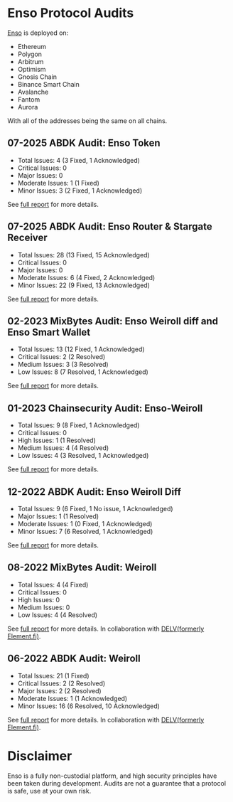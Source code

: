 # Enso Protocol Audits
[Enso](https://www.enso.finance/) is deployed on:  
- Ethereum  
- Polygon  
- Arbitrum  
- Optimism  
- Gnosis Chain  
- Binance Smart Chain  
- Avalanche  
- Fantom  
- Aurora  

With all of the addresses being the same on all chains.

## 07-2025 ABDK Audit: Enso Token

- Total Issues: 4 (3 Fixed, 1 Acknowledged)
- Critical Issues: 0
- Major Issues: 0
- Moderate Issues: 1 (1 Fixed)
- Minor Issues: 3  (2 Fixed, 1 Acknowledged)

See [full report](./reports/abdk/ABDK_Enso_EnsoToken_v_1_0.pdf) for more details.

## 07-2025 ABDK Audit: Enso Router & Stargate Receiver

- Total Issues: 28 (13 Fixed, 15 Acknowledged)
- Critical Issues: 0
- Major Issues: 0
- Moderate Issues: 6 (4 Fixed, 2 Acknowledged)
- Minor Issues: 22  (9 Fixed, 13 Acknowledged)

See [full report](./reports/abdk/ABDK_Enso_EnsoRouter_v_1_0.pdf) for more details.

## 02-2023 MixBytes Audit: Enso Weiroll diff and Enso Smart Wallet

- Total Issues: 13 (12 Fixed, 1 Acknowledged)
- Critical Issues: 2 (2 Resolved)
- Medium Issues: 3 (3 Resolved)
- Low Issues: 8 (7 Resolved, 1 Acknowledged)

See [full report](./reports/mixbytes/Enso_Wallet_Security_Audit_Report.pdf) for more details.

## 01-2023 Chainsecurity Audit: Enso-Weiroll

- Total Issues: 9 (8 Fixed, 1 Acknowledged)
- Critical Issues: 0
- High Issues: 1 (1 Resolved)
- Medium Issues: 4 (4 Resolved)
- Low Issues: 4 (3 Resolved, 1 Acknowledged)

See [full report](./reports/chainsecurity/ChainSecurity_Enso_Enso-Weiroll_audit.pdf) for more details.


## 12-2022 ABDK Audit: Enso Weiroll Diff

- Total Issues: 9 (6 Fixed, 1 No issue, 1 Acknowledged)
- Major Issues: 1 (1 Resolved)
- Moderate Issues: 1 (0 Fixed, 1 Acknowledged)
- Minor Issues: 7 (6 Resolved, 1 Acknowledged)

See [full report](./reports/abdk/ABDK_Enso_Enso_Weiroll_v_1_0.pdf) for more details.

## 08-2022 MixBytes Audit: Weiroll

- Total Issues: 4 (4 Fixed)
- Critical Issues: 0
- High Issues: 0
- Medium Issues: 0
- Low Issues: 4 (4 Resolved)

See [full report](./reports/mixbytes/Weiroll_Security_Audit_Report.pdf) for more details. In collaboration with [DELV(formerly Element.fi)](https://twitter.com/delv_tech).

## 06-2022 ABDK Audit: Weiroll

- Total Issues: 21 (1 Fixed)
- Critical Issues: 2 (2 Resolved)
- Major Issues: 2 (2 Resolved)
- Moderate Issues: 1 (1 Acknowledged)
- Minor Issues: 16  (6 Resolved, 10 Acknowledged)

See [full report](./reports/abdk/ABDK_Weiroll_Weiroll_v_1_0.pdf) for more details. In collaboration with [DELV(formerly Element.fi)](https://twitter.com/delv_tech).

# Disclaimer
Enso is a fully non-custodial platform, and high security principles have been taken during development.  Audits are not a guarantee that a protocol is safe, use at your own risk.